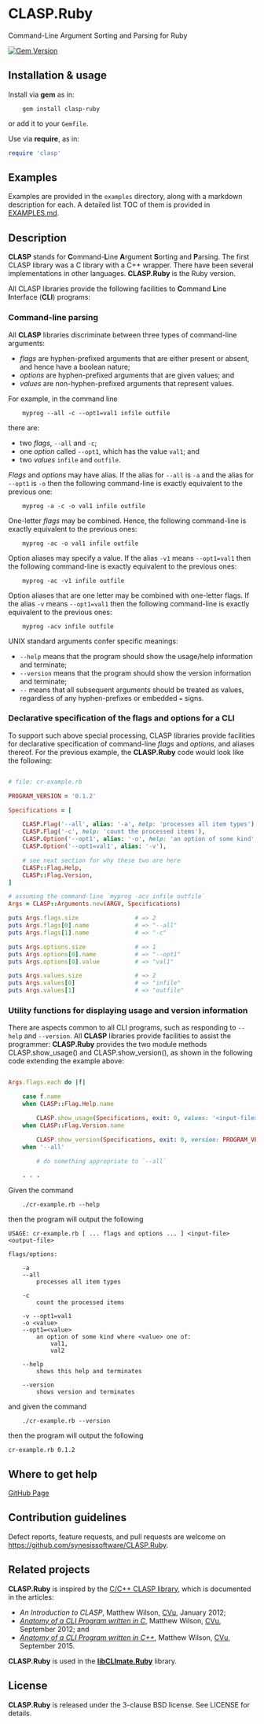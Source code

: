 # CLASP.Ruby
Command-Line Argument Sorting and Parsing for Ruby

[![Gem Version](https://badge.fury.io/rb/clasp-ruby.svg)](https://badge.fury.io/rb/clasp-ruby)

## Installation & usage

Install via **gem** as in:

```
	gem install clasp-ruby
```

or add it to your `Gemfile`.

Use via **require**, as in:

```Ruby
require 'clasp'
```

## Examples

Examples are provided in the ```examples``` directory, along with a markdown description for each. A detailed list TOC of them is provided in [EXAMPLES.md](./EXAMPLES.md).

## Description

**CLASP** stands for **C**ommand-**L**ine **A**rgument **S**orting and
**P**arsing. The first CLASP library was a C library with a C++ wrapper. There
have been several implementations in other languages. **CLASP.Ruby** is the
Ruby version.

All CLASP libraries provide the following facilities to **C**ommand **L**ine
**I**nterface (**CLI**) programs:

### Command-line parsing

All **CLASP** libraries discriminate between three types of command-line arguments:

 * *flags* are hyphen-prefixed arguments that are either present or absent, and hence have a boolean nature;
 * *options* are hyphen-prefixed arguments that are given values; and
 * *values* are non-hyphen-prefixed arguments that represent values.

For example, in the command line

```
	myprog --all -c --opt1=val1 infile outfile
```

there are:

 * two *flags*, `--all` and `-c`;
 * one *option* called `--opt1`, which has the value `val1`; and
 * two *values* `infile` and `outfile`.

*Flags* and *options* may have alias. If the alias for `--all` is `-a` and the alias for `--opt1` is `-o` then the following command-line is exactly equivalent to the previous one:

```
	myprog -a -c -o val1 infile outfile
```

One-letter *flags* may be combined. Hence, the following command-line is exactly equivalent to the previous ones:

```
	myprog -ac -o val1 infile outfile
```

Option aliases may specify a value. If the alias `-v1` means `--opt1=val1` then the following command-line is exactly equivalent to the previous ones:

```
	myprog -ac -v1 infile outfile
```

Option aliases that are one letter may be combined with one-letter flags. If the alias `-v` means `--opt1=val1` then the following command-line is exactly equivalent to the previous ones:

```
	myprog -acv infile outfile
```

UNIX standard arguments confer specific meanings:

 * `--help` means that the program should show the usage/help information and terminate;
 * `--version` means that the program should show the version information and terminate;
 * `--` means that all subsequent arguments should be treated as values, regardless of any hyphen-prefixes or embedded `=` signs.

### Declarative specification of the flags and options for a CLI

To support such above special processing, CLASP libraries provide facilities
for declarative specification of command-line *flags* and *options*, and
aliases thereof. For the previous example, the **CLASP.Ruby** code would look
like the following:

```ruby

# file: cr-example.rb

PROGRAM_VERSION = '0.1.2'

Specifications = [

	CLASP.Flag('--all', alias: '-a', help: 'processes all item types'),
	CLASP.Flag('-c', help: 'count the processed items'),
	CLASP.Option('--opt1', alias: '-o', help: 'an option of some kind', values_range: %w{ val1, val2 }),
	CLASP.Option('--opt1=val1', alias: '-v'),

	# see next section for why these two are here
	CLASP::Flag.Help,
	CLASP::Flag.Version,
]

# assuming the command-line `myprog -acv infile outfile`
Args = CLASP::Arguments.new(ARGV, Specifications)

puts Args.flags.size                # => 2
puts Args.flags[0].name             # => "--all"
puts Args.flags[1].name             # => "-c"

puts Args.options.size              # => 1
puts Args.options[0].name           # => "--opt1"
puts Args.options[0].value          # => "val1"

puts Args.values.size               # => 2
puts Args.values[0]                 # => "infile"
puts Args.values[1]                 # => "outfile"

```

### Utility functions for displaying usage and version information

There are aspects common to all CLI programs, such as responding to `--help` and `--version`. All **CLASP** libraries provide facilities to assist the programmer: **CLASP.Ruby** provides the two module methods CLASP.show_usage() and CLASP.show_version(), as shown in the following code extending the example above:

```ruby

Args.flags.each do |f|

	case f.name
	when CLASP::Flag.Help.name

		CLASP.show_usage(Specifications, exit: 0, values: '<input-file> <output-file>')
	when CLASP::Flag.Version.name

		CLASP.show_version(Specifications, exit: 0, version: PROGRAM_VERSION)
	when '--all'

		# do something appropriate to `--all`

	. . .

```

Given the command

```
	./cr-example.rb --help
```

then the program will output the following

```
USAGE: cr-example.rb [ ... flags and options ... ] <input-file> <output-file>

flags/options:

	-a
	--all
		processes all item types

	-c
		count the processed items

	-v --opt1=val1
	-o <value>
	--opt1=<value>
		an option of some kind where <value> one of:
			val1,
			val2

	--help
		shows this help and terminates

	--version
		shows version and terminates

```

and given the command

```
	./cr-example.rb --version
```

then the program will output the following

```
cr-example.rb 0.1.2
```

## Where to get help

[GitHub Page](https://github.com/synesissoftware/CLASP.Ruby "GitHub Page")

## Contribution guidelines

Defect reports, feature requests, and pull requests are welcome on https://github.com/synesissoftware/CLASP.Ruby.

## Related projects

**CLASP.Ruby** is inspired by the [C/C++ CLASP library](https://github.com/synesissoftware/CLASP), which is documented in the articles:

 * _An Introduction to CLASP_, Matthew Wilson, [CVu](http://accu.org/index.php/journals/c77/), January 2012;
 * _[Anatomy of a CLI Program written in C](http://synesis.com.au/publishing/software-anatomies/anatomy-of-a-cli-program-written-in-c.html)_, Matthew Wilson, [CVu](http://accu.org/index.php/journals/c77/), September 2012; and
 * _[Anatomy of a CLI Program written in C++](http://synesis.com.au/publishing/software-anatomies/anatomy-of-a-cli-program-written-in-c++.html)_, Matthew Wilson, [CVu](http://accu.org/index.php/journals/c77/), September 2015.

**CLASP.Ruby** is used in the **[libCLImate.Ruby](https://github.com/synesissoftware/libCLImate.Ruby)** library.

## License

**CLASP.Ruby** is released under the 3-clause BSD license. See LICENSE for details.

